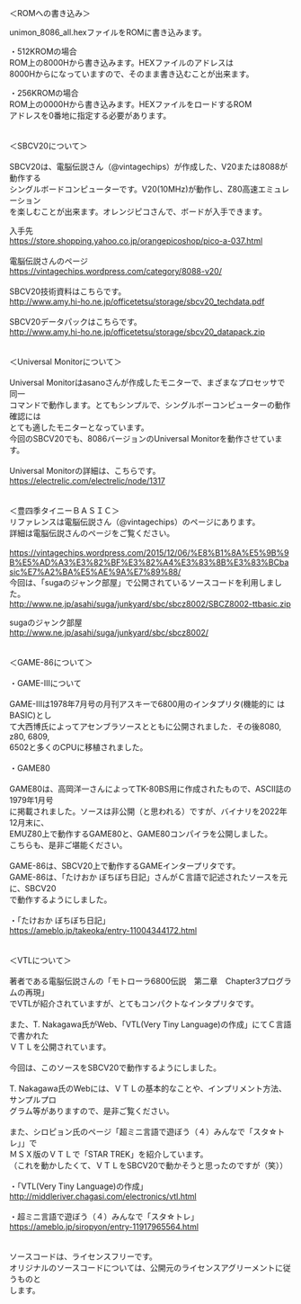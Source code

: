 ＜ROMへの書き込み＞

unimon_8086_all.hexファイルをROMに書き込みます。

・512KROMの場合<br>
ROM上の8000Hから書き込みます。HEXファイルのアドレスは<br>
8000Hからになっていますので、そのまま書き込むことが出来ます。<br>

・256KROMの場合<br>
ROM上の0000Hから書き込みます。HEXファイルをロードするROM<br>
アドレスを0番地に指定する必要があります。<br>
<br>
<br>
＜SBCV20について＞<br>
<br>
SBCV20は、電脳伝説さん（@vintagechips）が作成した、V20または8088が動作する<br>
シングルボードコンピューターです。V20(10MHz)が動作し、Z80高速エミュレーション<br>
を楽しむことが出来ます。オレンジピコさんで、ボードが入手できます。<br>

入手先<br>
https://store.shopping.yahoo.co.jp/orangepicoshop/pico-a-037.html<br>
<br>
電脳伝説さんのページ<br>
https://vintagechips.wordpress.com/category/8088-v20/<br>
<br>
SBCV20技術資料はこちらです。<br>
http://www.amy.hi-ho.ne.jp/officetetsu/storage/sbcv20_techdata.pdf<br>
<br>
SBCV20データパックはこちらです。<br>
http://www.amy.hi-ho.ne.jp/officetetsu/storage/sbcv20_datapack.zip<br>
<br>
<br>
＜Universal Monitorについて＞<br>
<br>
Universal Monitorはasanoさんが作成したモニターで、まざまなプロセッサで同一<br>
コマンドで動作します。とてもシンプルで、シングルボーコンピューターの動作確認には<br>
とても適したモニターとなっています。<br>
今回のSBCV20でも、8086バージョンのUniversal Monitorを動作させています。<br>
<br>
Universal Monitorの詳細は、こちらです。<br>
https://electrelic.com/electrelic/node/1317<br>
<br>
<br>
＜豊四季タイニーＢＡＳＩＣ＞
<br>
リファレンスは電脳伝説さん（@vintagechips）のページにあります。<br>
詳細は電脳伝説さんのページをご覧ください。<br>
<br>
https://vintagechips.wordpress.com/2015/12/06/%E8%B1%8A%E5%9B%9B%E5%AD%A3%E3%82%BF%E3%82%A4%E3%83%8B%E3%83%BCbasic%E7%A2%BA%E5%AE%9A%E7%89%88/
<br>
今回は、「sugaのジャンク部屋」で公開されているソースコードを利用しました。<br>
http://www.ne.jp/asahi/suga/junkyard/sbc/sbcz8002/SBCZ8002-ttbasic.zip<br>

sugaのジャンク部屋<br>
http://www.ne.jp/asahi/suga/junkyard/sbc/sbcz8002/<br>
<br>
<br>
＜GAME-86について＞<br>
<br>
・GAME-IIIについて<br>
<br>
GAME-IIIは1978年7月号の月刊アスキーで6800用のインタプリタ(機能的に はBASIC)とし<br>
て大西博氏によってアセンブラソースとともに公開されました．その後8080, z80, 6809,<br>
 6502と多くのCPUに移植されました。<br>
<br>
・GAME80<br>
<br>
GAME80は、高岡洋一さんによってTK-80BS用に作成されたもので、ASCII誌の1979年1月号<br>
に掲載されました。ソースは非公開（と思われる）ですが、バイナリを2022年12月末に、<br>
EMUZ80上で動作するGAME80と、GAME80コンパイラを公開しました。<br>
こちらも、是非ご堪能ください。<br>
<br>
GAME-86は、SBCV20上で動作するGAMEインタープリタです。<br>
GAME-86は、「たけおか ぼちぼち日記」さんがＣ言語で記述されたソースを元に、SBCV20<br>
で動作するようにしました。<br>
<br>
・「たけおか ぼちぼち日記」<br>
https://ameblo.jp/takeoka/entry-11004344172.html<br>
<br>
<br>
＜VTLについて＞<br>
<br>
著者である電脳伝説さんの「モトローラ6800伝説　第二章　Chapter3プログラムの再現」<br>
でVTLが紹介されていますが、とてもコンパクトなインタプリタです。<br>
<br>
また、T. Nakagawa氏がWeb、「VTL(Very Tiny Language)の作成」にてＣ言語で書かれた<br>
ＶＴＬを公開されています。<br>
<br>
今回は、このソースをSBCV20で動作するようにしました。<br>
<br>
T. Nakagawa氏のWebには、ＶＴＬの基本的なことや、インプリメント方法、サンプルプロ<br>
グラム等がありますので、是非ご覧ください。<br>
<br>
また、シロピョン氏のページ「超ミニ言語で遊ぼう（４）みんなで「スタ☆トレ」」で<br>
ＭＳＸ版のＶＴＬで「STAR TREK」を紹介しています。<br>
（これを動かしたくて、ＶＴＬをSBCV20で動かそうと思ったのですが（笑））<br>
<br>
・「VTL(Very Tiny Language)の作成」<br>
http://middleriver.chagasi.com/electronics/vtl.html<br>
<br>
・超ミニ言語で遊ぼう（４）みんなで「スタ☆トレ」<br>
https://ameblo.jp/siropyon/entry-11917965564.html<br>
<br>
<br>
ソースコードは、ライセンスフリーです。<br>
オリジナルのソースコードについては、公開元のライセンスアグリーメントに従うものと<br>
します。<br>
